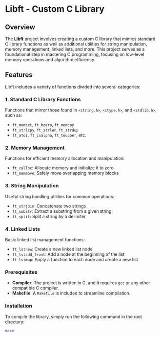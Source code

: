 # Libft - Custom C Library

## Overview
The **Libft** project involves creating a custom C library that mimics standard C library functions as well as additional utilities for string manipulation, memory management, linked lists, and more. This project serves as a foundational step in mastering C programming, focusing on low-level memory operations and algorithm efficiency.

## Features
Libft includes a variety of functions divided into several categories:

### 1. Standard C Library Functions
Functions that mirror those found in `<string.h>`, `<ctype.h>`, and `<stdlib.h>`, such as:
- `ft_memset`, `ft_bzero`, `ft_memcpy`
- `ft_strlcpy`, `ft_strlen`, `ft_strdup`
- `ft_atoi`, `ft_isalpha`, `ft_toupper`, etc.

### 2. Memory Management
Functions for efficient memory allocation and manipulation:
- `ft_calloc`: Allocate memory and initialize it to zero
- `ft_memmove`: Safely move overlapping memory blocks

### 3. String Manipulation
Useful string handling utilities for common operations:
- `ft_strjoin`: Concatenate two strings
- `ft_substr`: Extract a substring from a given string
- `ft_split`: Split a string by a delimiter

### 4. Linked Lists
Basic linked list management functions:
- `ft_lstnew`: Create a new linked list node
- `ft_lstadd_front`: Add a node at the beginning of the list
- `ft_lstmap`: Apply a function to each node and create a new list

### Prerequisites
- **Compiler**: The project is written in C, and it requires `gcc` or any other compatible C compiler.
- **Makefile**: A `Makefile` is included to streamline compilation.

### Installation
To compile the library, simply run the following command in the root directory:

```bash
make
